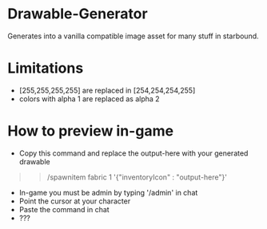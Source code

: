 # Drawable-Generator
Generates into a vanilla compatible image asset for many stuff in starbound.

# Limitations
- [255,255,255,255] are replaced in [254,254,254,255]
- colors with alpha 1 are replaced as alpha 2

# How to preview in-game
- Copy this command and replace the output-here with your generated drawable
>> /spawnitem fabric 1 '{"inventoryIcon" : "output-here"}'
- In-game you must be admin by typing '/admin' in chat
- Point the cursor at your character
- Paste the command in chat
- ???
